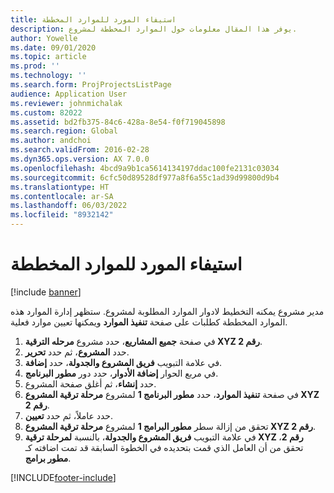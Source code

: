 ```yaml
---
title: استيفاء المورد للموارد المخططة
description: يوفر هذا المقال معلومات حول الموارد المخططة‬ لمشروع‬.
author: Yowelle
ms.date: 09/01/2020
ms.topic: article
ms.prod: ''
ms.technology: ''
ms.search.form: ProjProjectsListPage
audience: Application User
ms.reviewer: johnmichalak
ms.custom: 82022
ms.assetid: bd2fb375-84c6-428a-8e54-f0f719045898
ms.search.region: Global
ms.author: andchoi
ms.search.validFrom: 2016-02-28
ms.dyn365.ops.version: AX 7.0.0
ms.openlocfilehash: 4bcd9a9b1ca5614134197ddac100fe2131c03034
ms.sourcegitcommit: 6cfc50d89528df977a8f6a55c1ad39d99800d9b4
ms.translationtype: HT
ms.contentlocale: ar-SA
ms.lasthandoff: 06/03/2022
ms.locfileid: "8932142"
---
```

# <a name="resource-fulfillment-for-planned-resources"></a>استيفاء المورد للموارد المخططة

[!include [banner](../includes/banner.md)]

مدير مشروع يمكنه التخطيط لادوار الموارد المطلوبة لمشروع. ستظهر إدارة الموارد هذه الموارد المخططة كطلبات على صفحة **تنفيذ الموارد** ويمكنها تعيين موارد فعلية.

1. في صفحة **جميع المشاريع**، حدد مشروع **مرحله الترقية XYZ رقم 2**.
2. حدد **المشروع**، ثم حدد **تحرير**.
3. في علامة التبويب **فريق المشروع والجدولة**، حدد **إضافة**.
4. في مربع الحوار **إضافة الأدوار**، حدد دور **مطور البرنامج**.
5. حدد **إنشاء**، ثم أغلق صفحة المشروع.
6. في صفحة **تنفيذ الموارد**، حدد **مطور البرنامج 1** لمشروع **مرحلة ترقية المشروع XYZ رقم 2**.
7. حدد عاملاً، ثم حدد **تعيين**.
8. تحقق من إزالة سطر **مطور البرامج 1** لمشروع **مرحلة ترقية المشروع XYZ رقم 2**.
9. في علامة التبويب **فريق المشروع والجدولة**، بالنسبة **لمرحلة ترقية XYZ رقم 2**، تحقق من أن العامل الذي قمت بتحديده في الخطوة السابقة قد تمت اضافته كـ **مطور برامج**.


[!INCLUDE[footer-include](../includes/footer-banner.md)]